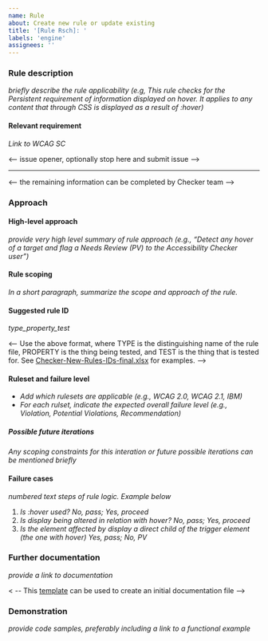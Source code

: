 ```yaml
---
name: Rule
about: Create new rule or update existing
title: '[Rule Rsch]: '
labels: 'engine'
assignees: ''
---
```


### Rule description

_briefly describe the rule applicability (e.g, This rule checks for the Persistent requirement of information displayed on hover. It applies to any content that through CSS is displayed as a result of :hover)_

#### Relevant requirement
_Link to WCAG SC_

<-- issue opener, optionally stop here and submit issue -->

---

<-- the remaining information can be completed by Checker team -->

### Approach

#### High-level approach

_provide very high level summary of rule approach (e.g., “Detect any hover of a target and flag a Needs Review (PV) to the Accessibility Checker user”)_

#### Rule scoping

_In a short paragraph, summarize the scope and approach of the rule._

#### Suggested rule ID
_type_property_test_

<-- Use the above format, where TYPE is the distinguishing name of the rule file, PROPERTY is the thing being tested, and TEST is the thing that is tested for. See [Checker-New-Rules-IDs-final.xlsx](https://ibm.ent.box.com/file/717584034994?s=kldsplaifciighv1eh3o4fygjw59gk3f) for examples. -->

#### Ruleset and failure level

- _Add which rulesets are applicable (e.g., WCAG 2.0, WCAG 2.1, IBM)_
- _For each rulset, indicate the expected overall failure level (e.g., Violation, Potential Violations, Recommendation)_

##### Possible future iterations

_Any scoping constraints for this interation or future possible iterations can be mentioned briefly_

#### Failure cases

_numbered text steps of rule logic. Example below_

1. _Is :hover used? No, pass; Yes, proceed_
2. _Is display being altered in relation with hover? No, pass; Yes, proceed_
3. _Is the element affected by display a direct child of the trigger element (the one with hover) Yes, pass; No, PV_

### Further documentation

_provide a link to documentation_

< -- This [template](https://ibm.box.com/s/mii0m4jvpf5gruyukamxh4gi1xr40h8b) can be used to create an initial documentation file  -->

### Demonstration

_provide code samples, preferably including a link to a functional example_
